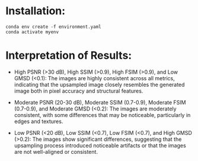 # Installation:

```
conda env create -f environment.yaml
conda activate myenv
```

# Interpretation of Results:

- High PSNR (>30 dB), High SSIM (>0.9), High FSIM (>0.9), and Low GMSD (<0.1): The images are highly consistent across all metrics, indicating that the upsampled image closely resembles the generated image both in pixel accuracy and structural features.

- Moderate PSNR (20-30 dB), Moderate SSIM (0.7-0.9), Moderate FSIM (0.7-0.9), and Moderate GMSD (<0.2): The images are moderately consistent, with some differences that may be noticeable, particularly in edges and textures.

- Low PSNR (<20 dB), Low SSIM (<0.7), Low FSIM (<0.7), and High GMSD (>0.2): The images show significant differences, suggesting that the upsampling process introduced noticeable artifacts or that the images are not well-aligned or consistent.
